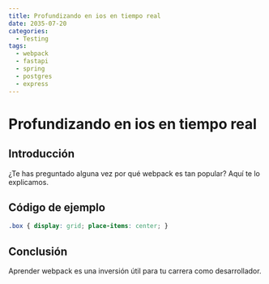 ```yaml
---
title: Profundizando en ios en tiempo real
date: 2035-07-20
categories:
  - Testing
tags:
  - webpack
  - fastapi
  - spring
  - postgres
  - express
---
```


# Profundizando en ios en tiempo real

## Introducción

¿Te has preguntado alguna vez por qué webpack es tan popular? Aquí te lo explicamos.

## Código de ejemplo

```css
.box { display: grid; place-items: center; }
```

## Conclusión

Aprender webpack es una inversión útil para tu carrera como desarrollador.